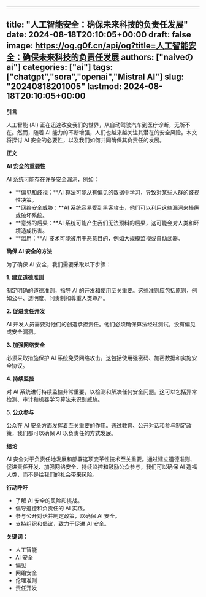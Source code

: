 
---
title: "人工智能安全：确保未来科技的负责任发展"
date: 2024-08-18T20:10:05+00:00
draft: false
image: https://og.g0f.cn/api/og?title=人工智能安全：确保未来科技的负责任发展
authors: ["naiveのai"]
categories: ["ai"]
tags: ["chatgpt","sora","openai","Mistral AI"]
slug: "20240818201005"
lastmod: 2024-08-18T20:10:05+00:00
---
**引言**

人工智能 (AI) 正在迅速改变我们的世界，从自动驾驶汽车到医疗诊断，无所不在。然而，随着 AI 能力的不断增强，人们也越来越关注其潜在的安全风险。本文将探讨 AI 安全的必要性，以及我们如何共同确保其负责任的发展。

**正文**

**AI 安全的重要性**

AI 系统可能存在许多安全漏洞，例如：

* **偏见和歧视：**AI 算法可能从有偏见的数据中学习，导致对某些人群的歧视性决策。
* **网络安全威胁：**AI 系统容易受到黑客攻击，他们可以利用这些漏洞来操纵或破坏系统。
* **意外的后果：**AI 系统可能产生我们无法预料的后果，这可能会对人类和环境造成伤害。
* **滥用：**AI 技术可能被用于恶意目的，例如大规模监视或自动武器。

**确保 AI 安全的方法**

为了确保 AI 安全，我们需要采取以下步骤：

**1. 建立道德准则**

制定明确的道德准则，指导 AI 的开发和使用至关重要。这些准则应包括原则，例如公平、透明度、问责制和尊重人类尊严。

**2. 促进责任开发**

AI 开发人员需要对他们的创造承担责任。他们必须确保算法经过测试，没有偏见或安全漏洞。

**3. 加强网络安全**

必须采取措施保护 AI 系统免受网络攻击。这包括使用强密码、加密数据和实施安全协议。

**4. 持续监控**

对 AI 系统进行持续监控非常重要，以检测和解决任何安全问题。这可以包括异常检测、审计和机器学习算法来识别威胁。

**5. 公众参与**

公众在 AI 安全方面发挥着至关重要的作用。通过教育、公开对话和参与制定政策，我们都可以确保 AI 以负责任的方式发展。

**结论**

AI 安全对于负责任地发展和部署这项变革性技术至关重要。通过建立道德准则、促进责任开发、加强网络安全、持续监控和鼓励公众参与，我们可以确保 AI 造福人类，而不是给我们的社会带来风险。

**行动呼吁**

* 了解 AI 安全的风险和挑战。
* 倡导道德和负责任的 AI 实践。
* 参与公开对话并制定政策，以确保 AI 安全。
* 支持组织和倡议，致力于促进 AI 安全。

**关键词：**
* 人工智能
* AI 安全
* 偏见
* 网络安全
* 伦理准则
* 责任开发